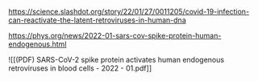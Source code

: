 
https://science.slashdot.org/story/22/01/27/0011205/covid-19-infection-can-reactivate-the-latent-retroviruses-in-human-dna

https://phys.org/news/2022-01-sars-cov-spike-protein-human-endogenous.html

![[(PDF) SARS-CoV-2 spike protein activates human endogenous retroviruses in blood cells - 2022 - 01.pdf]]